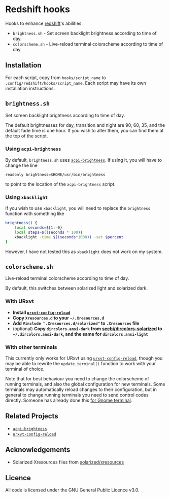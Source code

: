 # Redshift hooks

Hooks to enhance [redshift](//github.com/jonls/redshift)'s abilities.

* `brightness.sh` - Set screen backlight brightness according to time of day.
* `colorscheme.sh` - Live-reload terminal colorscheme according to time of day

## Installation

For each script, copy from `hooks/script_name` to
`.config/redshift/hooks/script_name`. Each script may have its own installation
instructions.

## `brightness.sh`

Set screen backlight brightness according to time of day.

The default brightnesses for day, transition and night are 90, 60, 35, and the
default fade time is one hour. If you wish to alter them, you can find them at
the top of the script.

### Using `acpi-brightness`

By default, `brightness.sh` uses
[`acpi-brightness`](//github.com/qualiaa/acpi-brightness). If using it, you will
have to change the line 

    readonly brightness=$HOME/usr/bin/brightness 

to point to the location of the `acpi-brightness` script.

### Using `xbacklight`

If you wish to use `xbacklight`, you will need to replace the `brightness`
function with something like

```sh
brightness() {
    local seconds=${1:-0}
    local steps=$((seconds * 100))
    xbacklight -time $((seconds*1000)) -set $percent
}
```

However, I have not tested this as `xbacklight` does not work on my system.

## `colorscheme.sh`

Live-reload terminal colorscheme according to time of day.

By default, this switches between solarized light and solarized dark.

### With URxvt

* **Install 
[`urxvt-config-reload`](//github.com/qualiaa/urxvt-config-reload)**
* **Copy `Xresources.d` to your `~/.Xresources.d`**
* **Add `#include ".Xresources.d/solarized"` to `.Xresources` file**
* (optional) **Copy `dircolors.ansi-dark` from 
[seebi/dircolors-solarized](//github.com/seebi/dircolors-solarized/) to 
`~/.dircolors.ansi-dark`, and the same for `dircolors.ansi-light`**

### With other terminals

This currently only works for URxvt using
[`urxvt-config-reload`](//github.com/qualiaa/urxvt-config-reload), though you
may be able to rewrite the `update_terminal()` function to work with your
terminal of choice.

Note that for best behaviour you need to change the colorscheme of running
terminals, and also the global configuration for new terminals. Some terminals
may automatically reload changes to their configuration, but in general to
change running terminals you need to send control codes directly. Someone has
already done this
[for Gnome terminal](https://gist.github.com/codeforkjeff/1397104).

## Related Projects

* [`acpi-brightness`](//github.com/qualiaa/acpi-brightness)
* [`urxvt-config-reload`](//github.com/qualiaa/urxvt-config-reload)

## Acknowledgements

* Solarized Xresources files from
[solarized/xresources](https://github.com/solarized/xresources)


## Licence

All code is licensed under the GNU General Public Licence v3.0.

